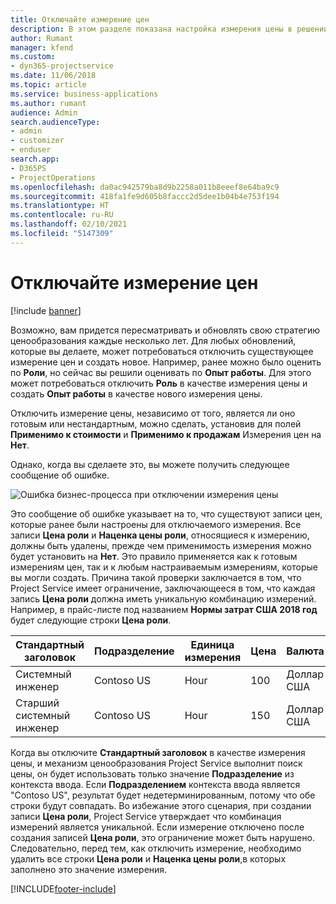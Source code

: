 ```yaml
---
title: Отключайте измерение цен
description: В этом разделе показана настройка измерения цены в решении Project Service.
author: Rumant
manager: kfend
ms.custom:
- dyn365-projectservice
ms.date: 11/06/2018
ms.topic: article
ms.service: business-applications
ms.author: rumant
audience: Admin
search.audienceType:
- admin
- customizer
- enduser
search.app:
- D365PS
- ProjectOperations
ms.openlocfilehash: da0ac942579ba8d9b2258a011b8eeef8e64ba9c9
ms.sourcegitcommit: 418fa1fe9d605b8faccc2d5dee1b04b4e753f194
ms.translationtype: HT
ms.contentlocale: ru-RU
ms.lasthandoff: 02/10/2021
ms.locfileid: "5147309"
---
```

# <a name="turn-off-a-pricing-dimension"></a>Отключайте измерение цен

[!include [banner](../includes/psa-now-project-operations.md)]

Возможно, вам придется пересматривать и обновлять свою стратегию ценообразования каждые несколько лет. Для любых обновлений, которые вы делаете, может потребоваться отключить существующее измерение цен и создать новое. Например, ранее можно было оценить по **Роли**, но сейчас вы решили оценивать по **Опыт работы**. Для этого может потребоваться отключить **Роль** в качестве измерения цены и создать **Опыт работы** в качестве нового измерения цены. 

Отключить измерение цены, независимо от того, является ли оно готовым или нестандартным, можно сделать, установив для полей **Применимо к стоимости** и **Применимо к продажам** Измерения цен на **Нет**.

Однако, когда вы сделаете это, вы можете получить следующее сообщение об ошибке.

![Ошибка бизнес-процесса при отключении измерения цены](media/Business-Process-Error.png)


Это сообщение об ошибке указывает на то, что существуют записи цен, которые ранее были настроены для отключаемого измерения. Все записи **Цена роли** и **Наценка цены роли**, относящиеся к измерению, должны быть удалены, прежде чем применимость измерения можно будет установить на **Нет**. Это правило применяется как к готовым измерениям цен, так и к любым настраиваемым измерениям, которые вы могли создать. Причина такой проверки заключается в том, что Project Service имеет ограничение, заключающееся в том, что каждая запись **Цена роли** должна иметь уникальную комбинацию измерений. Например, в прайс-листе под названием **Нормы затрат США 2018 год** будет следующие строки **Цена роли**. 

| Стандартный заголовок         | Подразделение    |Единица измерения   |Цена  |Валюта  |
| -----------------------|-------------|-------|-------|----------|
| Системный инженер|Contoso US|Hour| 100|Доллар США|
| Старший системный инженер|Contoso US|Hour| 150| Доллар США|


Когда вы отключите **Стандартный заголовок** в качестве измерения цены, и механизм ценообразования Project Service выполнит поиск цены, он будет использовать только значение **Подразделение** из контекста ввода. Если **Подразделением** контекста ввода является "Contoso US", результат будет недетерминированным, потому что обе строки будут совпадать. Во избежание этого сценария, при создании записи **Цена роли**, Project Service утверждает что комбинация измерений является уникальной. Если измерение отключено после создания записей **Цена роли**, это ограничение может быть нарушено. Следовательно, перед тем, как отключить измерение, необходимо удалить все строки **Цена роли** и **Наценка цены роли**,в которых заполнено это значение измерения.



[!INCLUDE[footer-include](../includes/footer-banner.md)]